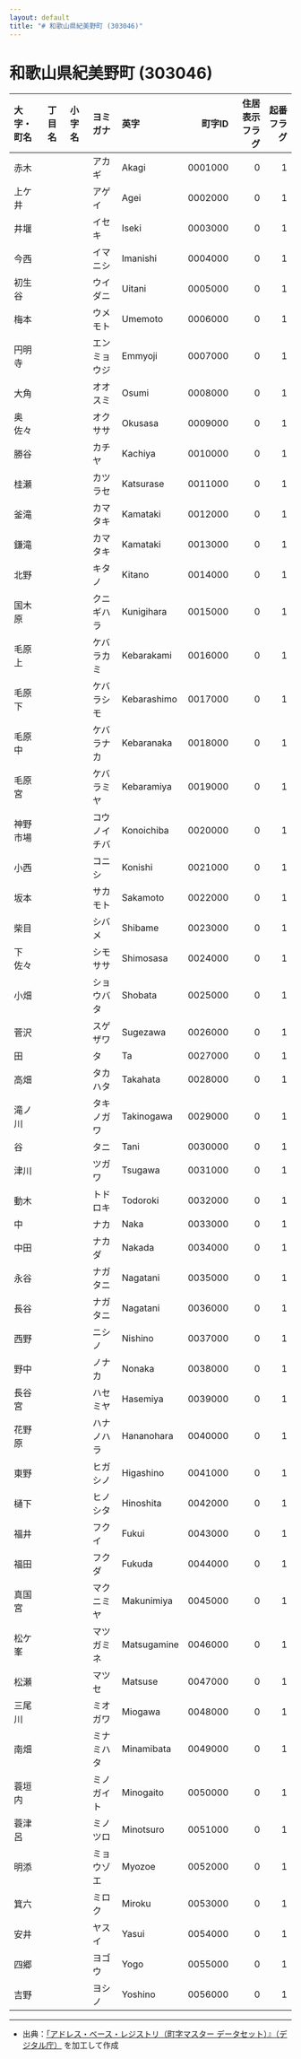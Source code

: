 ```yaml
---
layout: default
title: "# 和歌山県紀美野町 (303046)"
---
```


# 和歌山県紀美野町 (303046)

| 大字・町名 | 丁目名 | 小字名 | ヨミガナ | 英字 | 町字ID | 住居表示フラグ | 起番フラグ |
|:--------|:------|:------|:-----------------|:---------------------|--------:|----------:|--------:|
| 赤木 |  |  | アカギ | Akagi | 0001000 | 0 | 1 |
| 上ケ井 |  |  | アゲイ | Agei | 0002000 | 0 | 1 |
| 井堰 |  |  | イセキ | Iseki | 0003000 | 0 | 1 |
| 今西 |  |  | イマニシ | Imanishi | 0004000 | 0 | 1 |
| 初生谷 |  |  | ウイダニ | Uitani | 0005000 | 0 | 1 |
| 梅本 |  |  | ウメモト | Umemoto | 0006000 | 0 | 1 |
| 円明寺 |  |  | エンミョウジ | Emmyoji | 0007000 | 0 | 1 |
| 大角 |  |  | オオスミ | Osumi | 0008000 | 0 | 1 |
| 奥佐々 |  |  | オクササ | Okusasa | 0009000 | 0 | 1 |
| 勝谷 |  |  | カチヤ | Kachiya | 0010000 | 0 | 1 |
| 桂瀬 |  |  | カツラセ | Katsurase | 0011000 | 0 | 1 |
| 釜滝 |  |  | カマタキ | Kamataki | 0012000 | 0 | 1 |
| 鎌滝 |  |  | カマタキ | Kamataki | 0013000 | 0 | 1 |
| 北野 |  |  | キタノ | Kitano | 0014000 | 0 | 1 |
| 国木原 |  |  | クニギハラ | Kunigihara | 0015000 | 0 | 1 |
| 毛原上 |  |  | ケバラカミ | Kebarakami | 0016000 | 0 | 1 |
| 毛原下 |  |  | ケバラシモ | Kebarashimo | 0017000 | 0 | 1 |
| 毛原中 |  |  | ケバラナカ | Kebaranaka | 0018000 | 0 | 1 |
| 毛原宮 |  |  | ケバラミヤ | Kebaramiya | 0019000 | 0 | 1 |
| 神野市場 |  |  | コウノイチバ | Konoichiba | 0020000 | 0 | 1 |
| 小西 |  |  | コニシ | Konishi | 0021000 | 0 | 1 |
| 坂本 |  |  | サカモト | Sakamoto | 0022000 | 0 | 1 |
| 柴目 |  |  | シバメ | Shibame | 0023000 | 0 | 1 |
| 下佐々 |  |  | シモササ | Shimosasa | 0024000 | 0 | 1 |
| 小畑 |  |  | ショウバタ | Shobata | 0025000 | 0 | 1 |
| 菅沢 |  |  | スゲザワ | Sugezawa | 0026000 | 0 | 1 |
| 田 |  |  | タ | Ta | 0027000 | 0 | 1 |
| 高畑 |  |  | タカハタ | Takahata | 0028000 | 0 | 1 |
| 滝ノ川 |  |  | タキノガワ | Takinogawa | 0029000 | 0 | 1 |
| 谷 |  |  | タニ | Tani | 0030000 | 0 | 1 |
| 津川 |  |  | ツガワ | Tsugawa | 0031000 | 0 | 1 |
| 動木 |  |  | トドロキ | Todoroki | 0032000 | 0 | 1 |
| 中 |  |  | ナカ | Naka | 0033000 | 0 | 1 |
| 中田 |  |  | ナカダ | Nakada | 0034000 | 0 | 1 |
| 永谷 |  |  | ナガタニ | Nagatani | 0035000 | 0 | 1 |
| 長谷 |  |  | ナガタニ | Nagatani | 0036000 | 0 | 1 |
| 西野 |  |  | ニシノ | Nishino | 0037000 | 0 | 1 |
| 野中 |  |  | ノナカ | Nonaka | 0038000 | 0 | 1 |
| 長谷宮 |  |  | ハセミヤ | Hasemiya | 0039000 | 0 | 1 |
| 花野原 |  |  | ハナノハラ | Hananohara | 0040000 | 0 | 1 |
| 東野 |  |  | ヒガシノ | Higashino | 0041000 | 0 | 1 |
| 樋下 |  |  | ヒノシタ | Hinoshita | 0042000 | 0 | 1 |
| 福井 |  |  | フクイ | Fukui | 0043000 | 0 | 1 |
| 福田 |  |  | フクダ | Fukuda | 0044000 | 0 | 1 |
| 真国宮 |  |  | マクニミヤ | Makunimiya | 0045000 | 0 | 1 |
| 松ケ峯 |  |  | マツガミネ | Matsugamine | 0046000 | 0 | 1 |
| 松瀬 |  |  | マツセ | Matsuse | 0047000 | 0 | 1 |
| 三尾川 |  |  | ミオガワ | Miogawa | 0048000 | 0 | 1 |
| 南畑 |  |  | ミナミハタ | Minamibata | 0049000 | 0 | 1 |
| 蓑垣内 |  |  | ミノガイト | Minogaito | 0050000 | 0 | 1 |
| 蓑津呂 |  |  | ミノツロ | Minotsuro | 0051000 | 0 | 1 |
| 明添 |  |  | ミョウゾエ | Myozoe | 0052000 | 0 | 1 |
| 箕六 |  |  | ミロク | Miroku | 0053000 | 0 | 1 |
| 安井 |  |  | ヤスイ | Yasui | 0054000 | 0 | 1 |
| 四郷 |  |  | ヨゴウ | Yogo | 0055000 | 0 | 1 |
| 吉野 |  |  | ヨシノ | Yoshino | 0056000 | 0 | 1 |

---

- 出典：[「アドレス・ベース・レジストリ（町字マスター データセット）』（デジタル庁）](https://www.digital.go.jp/policies/base_registry_address/) を加工して作成